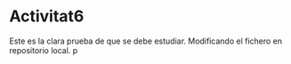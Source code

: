 # Activitat6
Este es la clara prueba de que se debe estudiar.
Modificando el fichero en repositorio local.
p

